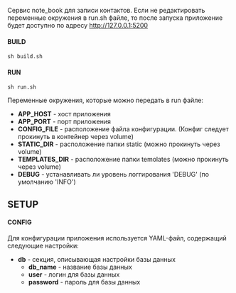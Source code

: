 Сервис note_book для записи контактов. Если не редактировать переменные окружения в run.sh файле,
то после запуска приложение будет доступно по адресу http://127.0.0.1:5200


#### BUILD
`sh build.sh`

#### RUN
`sh run.sh`

Переменные окружения, которые можно передать в run файле:
- **APP_HOST** - хост приложения
- **APP_PORT** - порт приложения
- **CONFIG_FILE** - расположение файла конфигурации. (Конфиг следует прокинуть в контейнер через volume)
- **STATIC_DIR** - расположение папки static (можно прокинуть через volume)
- **TEMPLATES_DIR** - расположение папки temolates (можно прокинуть через volume)
- **DEBUG** - устанавливать ли уровень логгирования 'DEBUG' (по умолчанию 'INFO')

## SETUP
#### CONFIG

Для конфигурации приложения используется YAML-файл, содержащий следующие настройки:
 - **db** - секция, описывающая настройки базы данных
   - **db_name** - название базы данных
   - **user** - логин для базы данных
   - **password** - пароль для базы данных

